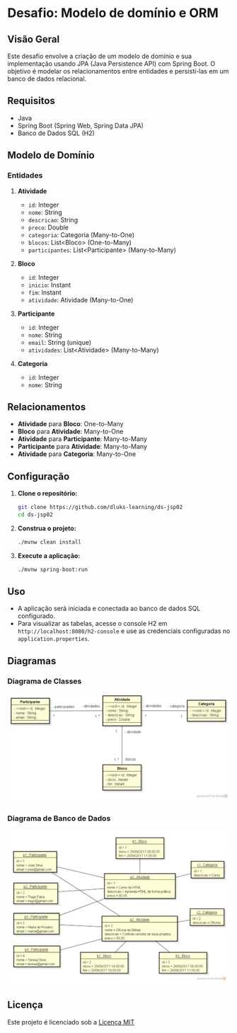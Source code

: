 # Desafio: Modelo de domínio e ORM

## Visão Geral

Este desafio envolve a criação de um modelo de domínio e sua implementação usando JPA (Java Persistence API) com Spring
Boot. O objetivo é modelar os relacionamentos entre entidades e persistí-las em um banco de dados relacional.

## Requisitos

- Java
- Spring Boot (Spring Web, Spring Data JPA)
- Banco de Dados SQL (H2)

## Modelo de Domínio

### Entidades

1. **Atividade**
    - `id`: Integer
    - `nome`: String
    - `descricao`: String
    - `preco`: Double
    - `categoria`: Categoria (Many-to-One)
    - `blocos`: List\<Bloco\> (One-to-Many)
    - `participantes`: List\<Participante\> (Many-to-Many)

2. **Bloco**
    - `id`: Integer
    - `inicio`: Instant
    - `fim`: Instant
    - `atividade`: Atividade (Many-to-One)

3. **Participante**
    - `id`: Integer
    - `nome`: String
    - `email`: String (unique)
    - `atividades`: List\<Atividade\> (Many-to-Many)

4. **Categoria**
    - `id`: Integer
    - `nome`: String

## Relacionamentos

- **Atividade** para **Bloco**: One-to-Many
- **Bloco** para **Atividade**: Many-to-One
- **Atividade** para **Participante**: Many-to-Many
- **Participante** para **Atividade**: Many-to-Many
- **Atividade** para **Categoria**: Many-to-One

## Configuração

1. **Clone o repositório:**
   ```sh
   git clone https://github.com/dluks-learning/ds-jsp02
   cd ds-jsp02
   ```

2. **Construa o projeto:**
   ```sh
   ./mvnw clean install
   ```

3. **Execute a aplicação:**
   ```sh
   ./mvnw spring-boot:run
   ```

## Uso

- A aplicação será iniciada e conectada ao banco de dados SQL configurado.
- Para visualizar as tabelas, acesse o console H2 em `http://localhost:8080/h2-console` e use as credenciais
  configuradas no `application.properties`.

## Diagramas

### Diagrama de Classes

![Modelo de Domínio](assets/DiagramaDeClasses.jpg)

### Diagrama de Banco de Dados

![Modelo de Banco de Dados](assets/DiagramaSeeding.jpg)

###

## Licença

Este projeto é licenciado sob a [Licença MIT](LICENSE)